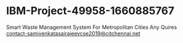 # IBM-Project-49958-1660885767
Smart Waste Management System For Metropolitan Cities
Any Quires contact-samivenkatasairajeevcse2019@citchennai.net
